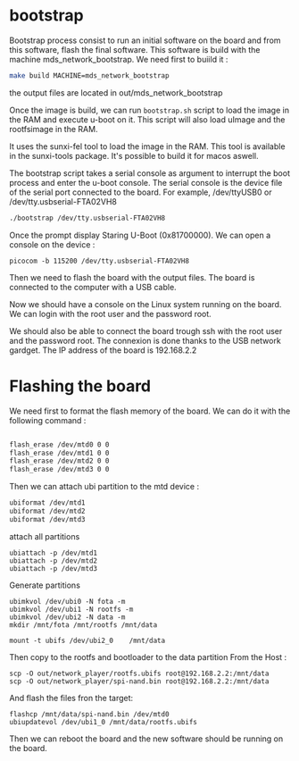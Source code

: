 # bootstrap

Bootstrap process consist to run an initial software on the board and from this software, flash the final software.
This software is build with the machine mds_network_bootstrap. We need first to buiild it : 
```bash
make build MACHINE=mds_network_bootstrap
```

the output files are located in out/mds_network_bootstrap

Once the image is build, we can run `bootstrap.sh` script to load the image in the RAM and execute u-boot on it. This script will also load uImage and the rootfsimage in the RAM. 

It uses the sunxi-fel tool to load the image in the RAM. This tool is available in the sunxi-tools package. It's possible to build it for macos aswell.

The bootstrap script takes a serial console as argument to interrupt the boot process and enter the u-boot console. The serial console is the device file of the serial port connected to the board. For example, /dev/ttyUSB0 or /dev/tty.usbserial-FTA02VH8

```bash
./bootstrap /dev/tty.usbserial-FTA02VH8
```

Once the prompt display Staring U-Boot (0x81700000).
We can open a console on the device : 
```
picocom -b 115200 /dev/tty.usbserial-FTA02VH8
```
Then we need to flash the board with the output files. The board is connected to the computer with a USB cable.

Now we should have a console on the Linux system running on the board. We can login with the root user and the password root.

We should also be able to connect the board trough ssh with the root user and the password root. The connexion is done thanks to the USB network gardget. The IP address of the board is 192.168.2.2


# Flashing the board

We need first to format the flash memory of the board. We can do it with the following command : 
```bash

flash_erase /dev/mtd0 0 0
flash_erase /dev/mtd1 0 0
flash_erase /dev/mtd2 0 0
flash_erase /dev/mtd3 0 0

```
Then we can attach ubi partition to the mtd device : 
```bash
ubiformat /dev/mtd1
ubiformat /dev/mtd2
ubiformat /dev/mtd3
```

attach all partitions
```
ubiattach -p /dev/mtd1
ubiattach -p /dev/mtd2
ubiattach -p /dev/mtd3
```

Generate partitions 
```
ubimkvol /dev/ubi0 -N fota -m
ubimkvol /dev/ubi1 -N rootfs -m
ubimkvol /dev/ubi2 -N data -m
mkdir /mnt/fota /mnt/rootfs /mnt/data 

mount -t ubifs /dev/ubi2_0    /mnt/data
```

Then copy to the rootfs and bootloader to the data partition
From the Host :
```
scp -O out/network_player/rootfs.ubifs root@192.168.2.2:/mnt/data
scp -O out/network_player/spi-nand.bin root@192.168.2.2:/mnt/data
```

And flash the files fron the target:
```
flashcp /mnt/data/spi-nand.bin /dev/mtd0
ubiupdatevol /dev/ubi1_0 /mnt/data/rootfs.ubifs
```

Then we can reboot the board and the new software should be running on the board.

